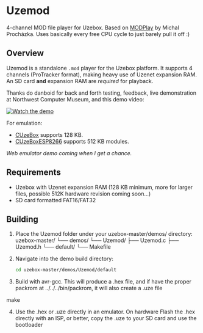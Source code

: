 # Uzemod

4-channel MOD file player for Uzebox. Based on [MODPlay](https://github.com/prochazkaml/MODPlay) by Michal Procházka. Uses basically every free CPU cycle to just barely pull it off :)

## Overview

Uzemod is a standalone `.mod` player for the Uzebox platform. It supports 4 channels (ProTracker format), making heavy use of Uzenet expansion RAM. An SD card **and** expansion RAM are _required_ for playback.

Thanks do danboid for back and forth testing, feedback, live demonstration at Northwest Computer Museum, and this demo video:

[![Watch the demo](https://img.youtube.com/vi/CSrFbTvUJGQ/0.jpg)](https://youtu.be/CSrFbTvUJGQ)

For emulation:

- [CUzeBox](https://github.com/Jubatian/cuzebox) supports 128 KB.  
- [CUzeBoxESP8266](https://github.com/weber21w/cuzebox-8266) supports 512 KB modules.  

_Web emulator demo coming when I get a chance._

## Requirements

- Uzebox with Uzenet expansion RAM (128 KB minimum, more for larger files, possible 512K hardware revision coming soon...)
- SD card formatted FAT16/FAT32 


## Building

1. Place the Uzemod folder under your uzebox-master/demos/ directory:
uzebox-master/
└── demos/
└── Uzemod/
├── Uzemod.c
├── Uzemod.h
└── default/
└── Makefile

2. Navigate into the demo build directory:  
   ```bash
   cd uzebox-master/demos/Uzemod/default

3. Build with avr-gcc. This will produce a .hex file, and if have the proper packrom at ../../../bin/packrom, it will also create a .uze file

make

4. Use the .hex or .uze directly in an emulator. On hardware Flash the .hex directly with an ISP, or better, copy the .uze to your SD card and use the bootloader

